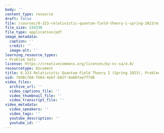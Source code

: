 ```yaml
---
body: ''
content_type: resource
draft: false
file: /courses/8-323-relativistic-quantum-field-theory-i-spring-2023/mit8_323_s23_pset09.pdf
file_size: 234338
file_type: application/pdf
image_metadata:
  caption: ''
  credit: ''
  image-alt: ''
learning_resource_types:
- Problem Sets
license: https://creativecommons.org/licenses/by-nc-sa/4.0/
resourcetype: Document
title: 8.323 Relativistic Quantum Field Theory I (Spring 2023), Problem Set 9
uid: 70d0c768-fb84-4ebf-b02f-0a60fee7ffd8
video_files:
  archive_url: ''
  video_captions_file: ''
  video_thumbnail_file: ''
  video_transcript_file: ''
video_metadata:
  video_speakers: ''
  video_tags: ''
  youtube_description: ''
  youtube_id: ''
---
```

